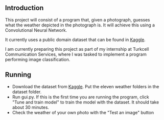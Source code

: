 ## Introduction

This project will consist of a program that, given a photograph, guesses what the weather depicted in the photograph is. It will achieve this using a Convolutional Neural Network.

It currently uses a public domain dataset that can be found in [Kaggle](https://www.kaggle.com/datasets/jehanbhathena/weather-dataset/data).

I am currently preparing this project as part of my internship at Turkcell Communication Services, where I was tasked to implement a program performing image classification.

## Running

- Download the dataset from [Kaggle](https://www.kaggle.com/datasets/jehanbhathena/weather-dataset/data). Put the eleven weather folders in the dataset folder.
- Run gui.py. If this is the first time you are running the program, click "Tune and train model" to train the model with the dataset. It should take about 30 minutes.
- Check the weather of your own photo with the "Test an image" button